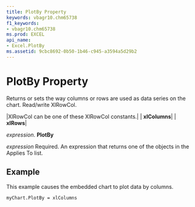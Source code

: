 ```yaml
---
title: PlotBy Property
keywords: vbagr10.chm65738
f1_keywords:
- vbagr10.chm65738
ms.prod: EXCEL
api_name:
- Excel.PlotBy
ms.assetid: 9cbc8692-0b50-1b46-c945-a3594a5d29b2
---
```



# PlotBy Property

Returns or sets the way columns or rows are used as data series on the chart. Read/write XlRowCol.



|XlRowCol can be one of these XlRowCol constants.|
| **xlColumns**|
| **xlRows**|

 _expression_. **PlotBy**

 _expression_ Required. An expression that returns one of the objects in the Applies To list.

## Example

This example causes the embedded chart to plot data by columns.


```
myChart.PlotBy = xlColumns
```


